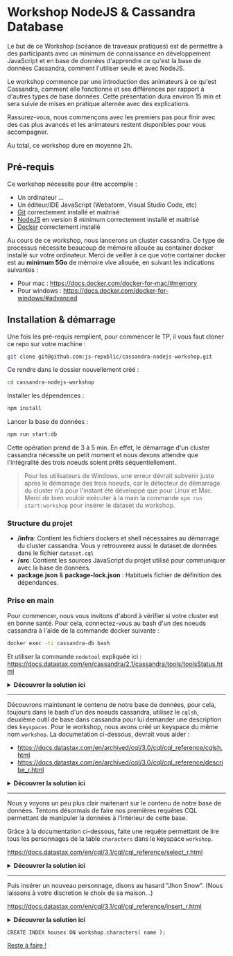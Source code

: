 Workshop NodeJS & Cassandra Database
===

Le but de ce Workshop (scéance de traveaux pratiques) est de permettre à des participants 
avec un minimum de connaissance en développement JavaScript et en base de données d'apprendre
ce qu'est la base de données Cassandra, comment l'utiliser seule et avec NodeJS.

Le workshop commence par une introduction des animateurs à ce qu'est Cassandra, comment elle fonctionne et ses différences par rapport à d'autres types de base données.
Cette présentation dura environ 15 min et sera suivie de mises en pratique alternée avec des explications.

Rassurez-vous, nous commençons avec les premiers pas pour finir avec des cas plus avancés et les animateurs restent disponibles pour vous accompagner.

Au total, ce workshop dure en moyenne 2h.

## Pré-requis

Ce workshop nécessite pour être accomplie :
 - Un ordinateur ...
 - Un éditeur/IDE JavaScript (Webstorm, Visual Studio Code, etc)
 - [Git](https://git-scm.com/) correctement installé et maitrisé
 - [NodeJS](https://nodejs.org/en/) en version 8 minimum correctement installé et maitrisé
 - [Docker](https://www.docker.com/) correctement installé
 
Au cours de ce workshop, nous lancerons un cluster cassandra. Ce type de processus
nécessite beaucoup de mémoire allouée au container docker installé sur votre ordinateur.
Merci de veiller à ce que votre container docker est au **minimum 5Go** de mémoire vive allouée, en suivant les indications suivantes :

- Pour mac : <https://docs.docker.com/docker-for-mac/#memory>
- Pour windows : <https://docs.docker.com/docker-for-windows/#advanced>
  

## Installation & démarrage

Une fois les pré-requis remplient, pour commencer le TP, il vous faut cloner ce repo sur votre machine :
```bash
git clone git@github.com:js-republic/cassandra-nodejs-workshop.git
```

Ce rendre dans le dossier nouvellement créé :
```bash
cd cassandra-nodejs-workshop
```

Installer les dépendences :
```bash
npm install
```

Lancer la base de données :
```bash
npm run start:db
```

Cette opération prend de 3 à 5 min. En effet, le démarrage d'un cluster cassandra 
nécessite un petit moment et nous devons attendre que l'intégralité des trois 
noeuds soient prêts séquentiellement.

> Pour les utilisateurs de Windows, une erreur dévrait subvenir juste après le démarrage
des trois noeuds, car le détecteur de démarrage du cluster n'a pour l'instant été développé 
que pour Linux et Mac. Merci de bien vouloir exécuter à la main la commande `npm run start:workshop` pour
insérer le dataset du workshop.


### Structure du projet

- **/infra**: Contient les fichiers dockers et shell nécessaires au démarrage du cluster cassandra. Vous y retrouverez aussi le dataset de données dans le fichier `dataset.cql`
- **/src**: Contient les sources JavaScript du projet utilisé pour communiquer avec la base de données.
- **package.json** & **package-lock.json** : Habituels fichier de définition des dépendances.

    
### Prise en main

Pour commencer, nous vous invitons d'abord à vérifier si votre cluster est en bonne santé.
Pour cela, connectez-vous au bash d'un des noeuds cassandra à l'aide de la commande docker suivante :
```bash
docker exec -ti cassandra-db bash
```

Et utiliser la commande `nodetool` expliquée ici :
<https://docs.datastax.com/en/cassandra/2.1/cassandra/tools/toolsStatus.html>
<details>
<summary><strong>Découvrer la solution ici</strong></summary>
<p>
<pre>
nodetool status
</pre>
<pre>
Datacenter: datacenter1
=======================
Status=Up/Down
|/ State=Normal/Leaving/Joining/Moving
--  Address     Load       Tokens       Owns (effective)  Host ID                               Rack
UN  172.18.0.2  80.2 KiB   256          35.8%             08c3c767-ad6c-4ce9-80eb-5b8ff1bc63d6  rack1
UN  172.18.0.3  101.23 KiB  256          32.0%             1732b9df-9464-4e20-8389-5d2acc10bdcc  rack1
UN  172.18.0.4  110 KiB    256          32.2%             56ce68c0-de55-4686-8d98-1cf65303d341  rack1
</pre>

Comme vous pouvez le voir, nous vous avons préparé pour le workshop un cluster cassandra composé de trois noeuds, respectivement
identifiés par 172.18.0.2 (instance docker "cassandra-db"), 172.18.0.3 (instance docker "cassandra-db-1") et  172.18.0.4 (instance docker "cassandra-db-2").
Les ips peuvent être différentes en fonction des machines, mais cela n'a pas d'importance
</p>
</details>

---

Découvrons maintenant le contenu de notre base de données, pour cela, toujours dans le bash d'un des noeuds cassandra, utilisez
le `cqlsh`, deuxième outil de base dans cassandra pour lui demander une description des `keyspaces`. 
Pour le workshop, nous avons créé un keyspace du même nom `workshop`.
La documetation ci-dessous, devrait vous aider :
- <https://docs.datastax.com/en/archived/cql/3.0/cql/cql_reference/cqlsh.html>
- <https://docs.datastax.com/en/archived/cql/3.0/cql/cql_reference/describe_r.html>

<details>
<summary><strong>Découvrer la solution ici</strong></summary>
<p>
<pre>
oot@38eccacd2dd4:/# cqlsh
Connected to Test Cluster at 127.0.0.1:9042.
[cqlsh 5.0.1 | Cassandra 3.11.1 | CQL spec 3.4.4 | Native protocol v4]
Use HELP for help.
cqlsh> describe keyspaces

system_schema  system_auth  system  workshop  system_distributed  system_traces

cqlsh> describe workshop

CREATE KEYSPACE workshop WITH replication = {'class': 'SimpleStrategy', 'replication_factor': '1'}  AND durable_writes = true;

CREATE TABLE workshop.characters (
    id uuid PRIMARY KEY,
    allegiance text,
    house text,
    name text
) WITH bloom_filter_fp_chance = 0.01
    AND caching = {'keys': 'ALL', 'rows_per_partition': 'NONE'}
    AND comment = ''
    AND compaction = {'class': 'org.apache.cassandra.db.compaction.SizeTieredCompactionStrategy', 'max_threshold': '32', 'min_threshold': '4'}
    AND compression = {'chunk_length_in_kb': '64', 'class': 'org.apache.cassandra.io.compress.LZ4Compressor'}
    AND crc_check_chance = 1.0
    AND dclocal_read_repair_chance = 0.1
    AND default_time_to_live = 0
    AND gc_grace_seconds = 864000
    AND max_index_interval = 2048
    AND memtable_flush_period_in_ms = 0
    AND min_index_interval = 128
    AND read_repair_chance = 0.0
    AND speculative_retry = '99PERCENTILE';
</pre>

Un Keyspace est une sorte de regroupement de colonne en NoSQL, à l'image des shémas dans les bases relationnelles, il permet d'appliquer
une politique de replication à l'ensemble des colonnes qu'il contient.

Pour en savoir plus :
<https://en.wikipedia.org/wiki/Keyspace_(distributed_data_store)>  
</p>
</details>

---

Nous y voyons un peu plus clair maitenant sur le contenu de notre base de données. Tentons
désormais de faire nos premières requêtes CQL permettant de manipuler la données à l'intérieur
de cette base.

Grâce à la documentation ci-dessous, faite une requête permettant de lire tous les personnages de la table `characters` dans le keyspace `workshop`.

<https://docs.datastax.com/en/cql/3.1/cql/cql_reference/select_r.html>
<details>
<summary><strong>Découvrer la solution ici</strong></summary>
<p>
<pre>
SELECT * FROM workshop.characters;
</pre>
</p>
</details>

---

Puis insérer un nouveau personnage, disons au hasard "Jhon Snow". (Nous laissons à votre
discretion le choix de sa maison...)

<https://docs.datastax.com/en/cql/3.1/cql/cql_reference/insert_r.html>

<details>
<summary><strong>Découvrer la solution ici</strong></summary>
<p>
<div class="sql">
<pre class="sql">
INSERT INTO workshop.characters (id, name, house, allegiance) VALUES (uuid(), 'Jhon Snow', 'Targaryen', 'Stark');
</pre>
</div>
</p>
</details>

    
```cql
CREATE INDEX houses ON workshop.characters( name );
```


[Reste à faire !](./todo.md)
